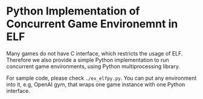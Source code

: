Python Implementation of Concurrent Game Environemnt in ELF
============================================================
Many games do not have C interface, which restricts the usage of ELF. Therefore we also provide a simple Python implementation to run concurrent game environments, using Python multiprocessing library. 

For sample code, please check `./ex_elfpy.py`. You can put any environment into it, e.g, OpenAI gym, that wraps one game instance with one Python interface.


